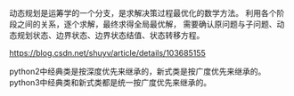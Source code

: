 动态规划是运筹学的一个分支，是求解决策过程最优化的数学方法。
利用各个阶段之间的关系，逐个求解，最终求得全局最优解，
需要确认原问题与子问题、动态规划状态、边界状态、边界状态结值、状态转移方程。


https://blog.csdn.net/shuyv/article/details/103685155


python2中经典类是按深度优先来继承的，新式类是按广度优先来继承的。
python3中经典类和新式类都是统一按广度优先来继承的。









